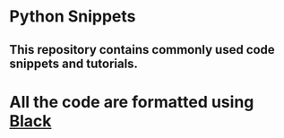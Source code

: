 # Python Snippets

## This repository contains commonly used code snippets and tutorials.


# All the code are formatted using [Black]("https://github.com/psf/black")
